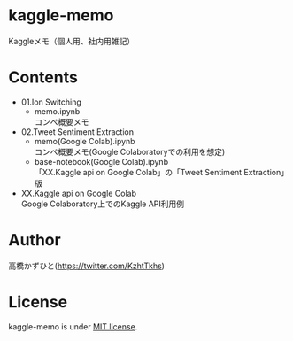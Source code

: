 # kaggle-memo
Kaggleメモ（個人用、社内用雑記）

# Contents
* 01.Ion Switching 
    * memo.ipynb<br>
    コンペ概要メモ
* 02.Tweet Sentiment Extraction
    * memo(Google Colab).ipynb<br>
    コンペ概要メモ(Google Colaboratoryでの利用を想定)
    * base-notebook(Google Colab).ipynb<br>
    「XX.Kaggle api on Google Colab」の「Tweet Sentiment Extraction」版
* XX.Kaggle api on Google Colab<br>
Google Colaboratory上でのKaggle API利用例

# Author
高橋かずひと(https://twitter.com/KzhtTkhs)

# License
kaggle-memo is under [MIT license](LICENSE).
